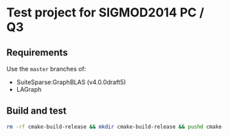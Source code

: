 # Test project for SIGMOD2014 PC / Q3

## Requirements

Use the `master` branches of:
- SuiteSparse:GraphBLAS (v4.0.0draft5)
- LAGraph

## Build and test

```bash
rm -rf cmake-build-release && mkdir cmake-build-release && pushd cmake-build-release && cmake -DCMAKE_BUILD_TYPE=RelWithDebInfo .. && make -j$(nproc) && ./main ; popd
```
